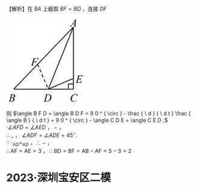 【解析】在 $B A$ 上截取 $B F { = } B D$ ，连接 $D F$

![](<../../qs_image_DB/专题1-1_一网打尽全等三角形模型_·十个模型（解析版）/aa5ae39d79fda5515187a03d14957e8738c2cfda8db94e07802f32556fbf425e.jpg>)

则 $\angle B F D = \angle B D F = 9 0 ^ { \circ } - \frac { \ d } { \ d t } \frac { \angle B } { \ d t } = 9 0 ^ { \circ } - \angle C D E = \angle C E D ,$   
$\cdot \angle A F D = \angle A E D$ ， $-$ ，  
∴ $\_$ ， $\angle A D F { = } \angle A D E { = } 4 5 ^ { \circ } .$   
∵ $\cdot _ { \mathrm { A D } } { = } _ { \mathrm { A D } }$ ，∴ $-$ ，  
$\therefore \mathrm { A F } = \mathrm { A E } = 3$ ， $\therefore \mathrm { B D } = \mathrm { B F } = \mathrm { A B } - \mathrm { A F } = 5 - 3 = 2$

# 2023·深圳宝安区二模
